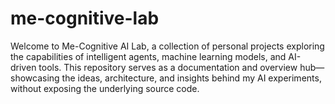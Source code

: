 # me-cognitive-lab
Welcome to Me-Cognitive AI Lab, a collection of personal projects exploring the capabilities of intelligent agents, machine learning models, and AI-driven tools. This repository serves as a documentation and overview hub—showcasing the ideas, architecture, and insights behind my AI experiments, without exposing the underlying source code.

